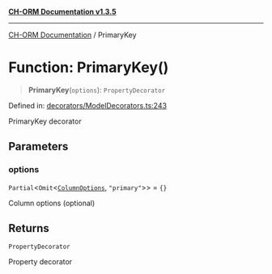 [**CH-ORM Documentation v1.3.5**](../README.md)

***

[CH-ORM Documentation](../globals.md) / PrimaryKey

# Function: PrimaryKey()

> **PrimaryKey**(`options`): `PropertyDecorator`

Defined in: [decorators/ModelDecorators.ts:243](https://github.com/iarayan/ch-orm/blob/main/src/decorators/ModelDecorators.ts#L243)

PrimaryKey decorator

## Parameters

### options

`Partial`\<`Omit`\<[`ColumnOptions`](../interfaces/ColumnOptions.md), `"primary"`\>\> = `{}`

Column options (optional)

## Returns

`PropertyDecorator`

Property decorator
